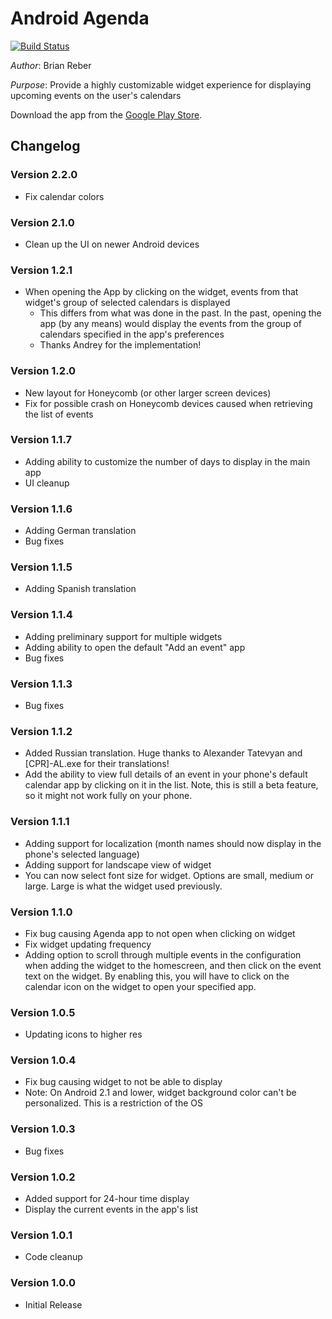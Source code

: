 # Android Agenda

[![Build Status](https://travis-ci.org/breber/Android-Agenda.png?branch=master)](https://travis-ci.org/breber/Android-Agenda)

*Author*: Brian Reber

*Purpose*: Provide a highly customizable widget experience for displaying upcoming events on the user's calendars

Download the app from the [Google Play Store](https://market.android.com/details?id=org.reber.agenda).

## Changelog

### Version 2.2.0
* Fix calendar colors

### Version 2.1.0
* Clean up the UI on newer Android devices

### Version 1.2.1
* When opening the App by clicking on the widget, events from that widget's group of selected calendars is displayed
  * This differs from what was done in the past. In the past, opening the app (by any means) would display the events from the group of calendars specified in the app's preferences
  * Thanks Andrey for the implementation!

### Version 1.2.0

* New layout for Honeycomb (or other larger screen devices)
* Fix for possible crash on Honeycomb devices caused when retrieving the list of events

### Version 1.1.7

* Adding ability to customize the number of days to display in the main app
* UI cleanup

### Version 1.1.6

* Adding German translation
* Bug fixes

### Version 1.1.5

* Adding Spanish translation

### Version 1.1.4

* Adding preliminary support for multiple widgets
* Adding ability to open the default "Add an event" app
* Bug fixes

### Version 1.1.3

* Bug fixes

### Version 1.1.2

* Added Russian translation. Huge thanks to Alexander Tatevyan and [CPR]-AL.exe for their translations!
* Add the ability to view full details of an event in your phone's default calendar app by clicking on it in the list. Note, this is still a beta feature, so it might not work fully on your phone.

### Version 1.1.1

* Adding support for localization (month names should now display in the phone's selected language)
* Adding support for landscape view of widget
* You can now select font size for widget. Options are small, medium or large. Large is what the widget used previously.

### Version 1.1.0

* Fix bug causing Agenda app to not open when clicking on widget
* Fix widget updating frequency
* Adding option to scroll through multiple events in the configuration when adding the widget to the homescreen, and then click on the event text on the widget. By enabling this, you will have to click on the calendar icon on the widget to open your specified app.

### Version 1.0.5

* Updating icons to higher res

### Version 1.0.4

* Fix bug causing widget to not be able to display
* Note: On Android 2.1 and lower, widget background color can't be personalized. This is a restriction of the OS

### Version 1.0.3

* Bug fixes

### Version 1.0.2

* Added support for 24-hour time display
* Display the current events in the app's list

### Version 1.0.1

* Code cleanup

### Version 1.0.0

* Initial Release
